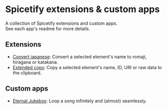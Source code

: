 # Spicetify extensions & custom apps

A collection of Spicetify extensions and custom apps.  
See each app's readme for more details.

## Extensions

-   [Convert japanese](./extensions/romaji-convert/README.md): Convert a selected element's name to romaji, hiragana or katakana.
-   [Extended copy](./extensions/extended-copy/README.md): Copy a selected element's name, ID, URI or raw data to the clipboard.

## Custom apps

-   [Eternal Jukebox](./custom-apps/eternal-jukebox/README.md): Loop a song infinitely and (almost) seamlessly.

